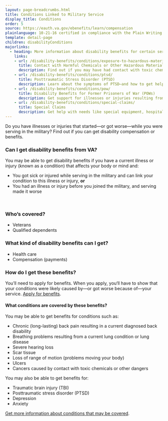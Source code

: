 ```yaml
---
layout: page-breadcrumbs.html
title: Conditions Linked to Military Service
display_title: Conditions
order: 5
source: https://eauth.va.gov/ebenefits/learn/compensation
plainlanguage: 10-21-16 certified in compliance with the Plain Writing Act
template: detail-page
children: disabilityConditions
majorlinks:
  - heading: More information about disability benefits for certain service-connected conditions
    links:
    - url: /disability-benefits/conditions/exposure-to-hazardous-materials/
      title: Contact with Harmful Chemicals or Other Hazardous Materials
      description: Find out if you may have had contact with toxic chemicals or other dangers (like Agent Orange or radiation)—and what to do if you have.
    - url: /disability-benefits/conditions/ptsd/
      title: Posttraumatic Stress Disorder (PTSD)
      description: Learn about the symptoms of PTSD—and how to get help.
    - url: /disability-benefits/conditions/pow/
      title: Disability Benefits for Former Prisoners of War (POWs)
      description: Get support for illnesses or injuries resulting from your time in captivity.
    - url: /disability-benefits/conditions/special-claims/
      title: Special Claims
      description: Get help with needs like special equipment, hospital or rehab care, dental care, being unable to work, and more.
---
```


<div class="va-introtext">

Do you have illnesses or injuries that started—or got worse—while you were serving in the military?  Find out if you can  get disability compensation or benefits.

</div>

<div class="feature" markdown="1">

### Can I get disability benefits from VA?

You may be able to get disability benefits if you have a current illness or injury (known as a condition) that affects your body or mind and:
- You got sick or injured while serving in the military and can link your condition to this illness or injury, 
 **or**
- You had an illness or injury before you joined the military, and serving made it worse

<br>

### Who’s covered?

- Veterans
- Qualified dependents

</div>

### What kind of disability benefits can I get?

- Health care
- Compensation (payments)

### How do I get these benefits?

You’ll need to apply for benefits. When you apply, you‘ll have to show that your conditions were likely caused by—or got worse because of—your service. [Apply for benefits](/disability-benefits/apply/).

#### What conditions are covered by these benefits?

You may be able to get benefits for conditions such as:

- Chronic (long-lasting) back pain resulting in a current diagnosed back disability
- Breathing problems resulting from a current lung condition or lung disease
- Severe hearing loss
- Scar tissue
- Loss of range of motion (problems moving your body)
- Ulcers
- Cancers caused by contact with toxic chemicals or other dangers

You may also be able to get benefits for:

- Traumatic brain injury (TBI)
- Posttraumatic stress disorder (PTSD) 
- Depression
- Anxiety


[Get more information about conditions that may be covered](http://www.benefits.va.gov/compensation/dbq_ListBySymptom.asp).




